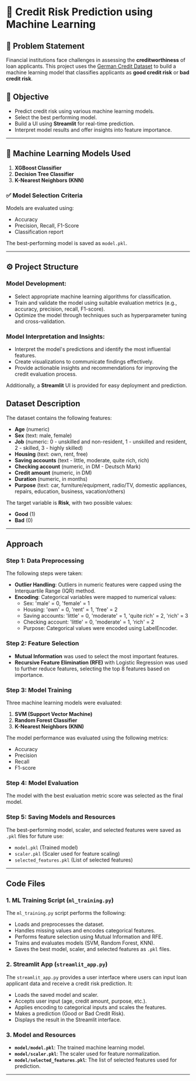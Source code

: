 # 🏦 Credit Risk Prediction using Machine Learning

## 📌 Problem Statement
Financial institutions face challenges in assessing the **creditworthiness** of loan applicants. This project uses the [German Credit Dataset](https://www.kaggle.com/datasets/uciml/german-credit) to build a machine learning model that classifies applicants as **good credit risk** or **bad credit risk**.

## 🎯 Objective
- Predict credit risk using various machine learning models.
- Select the best performing model.
- Build a UI using **Streamlit** for real-time prediction.
- Interpret model results and offer insights into feature importance.

---

## 🧠 Machine Learning Models Used

1. **XGBoost Classifier**
2. **Decision Tree Classifier**
3. **K-Nearest Neighbors (KNN)**

### ✅ Model Selection Criteria
Models are evaluated using:
- Accuracy
- Precision, Recall, F1-Score
- Classification report

The best-performing model is saved as `model.pkl`.

---

## ⚙️ Project Structure

### Model Development:
- Select appropriate machine learning algorithms for classification.
- Train and validate the model using suitable evaluation metrics (e.g., accuracy, precision, recall, F1-score).
- Optimize the model through techniques such as hyperparameter tuning and cross-validation.

### Model Interpretation and Insights:
- Interpret the model's predictions and identify the most influential features.
- Create visualizations to communicate findings effectively.
- Provide actionable insights and recommendations for improving the credit evaluation process.

Additionally, a **Streamlit** UI is provided for easy deployment and prediction.

## Dataset Description

The dataset contains the following features:

- **Age** (numeric)
- **Sex** (text: male, female)
- **Job** (numeric: 0 - unskilled and non-resident, 1 - unskilled and resident, 2 - skilled, 3 - highly skilled)
- **Housing** (text: own, rent, free)
- **Saving accounts** (text - little, moderate, quite rich, rich)
- **Checking account** (numeric, in DM - Deutsch Mark)
- **Credit amount** (numeric, in DM)
- **Duration** (numeric, in months)
- **Purpose** (text: car, furniture/equipment, radio/TV, domestic appliances, repairs, education, business, vacation/others)

The target variable is **Risk**, with two possible values:
- **Good** (1)
- **Bad** (0)

---

## Approach

### Step 1: Data Preprocessing
The following steps were taken:
- **Outlier Handling**: Outliers in numeric features were capped using the Interquartile Range (IQR) method.
- **Encoding**: Categorical variables were mapped to numerical values:
  - Sex: 'male' = 0, 'female' = 1
  - Housing: 'own' = 0, 'rent' = 1, 'free' = 2
  - Saving accounts: 'little' = 0, 'moderate' = 1, 'quite rich' = 2, 'rich' = 3
  - Checking account: 'little' = 0, 'moderate' = 1, 'rich' = 2
  - Purpose: Categorical values were encoded using LabelEncoder.
  
### Step 2: Feature Selection
- **Mutual Information** was used to select the most important features.
- **Recursive Feature Elimination (RFE)** with Logistic Regression was used to further reduce features, selecting the top 8 features based on importance.

### Step 3: Model Training
Three machine learning models were evaluated:
1. **SVM (Support Vector Machine)**
2. **Random Forest Classifier**
3. **K-Nearest Neighbors (KNN)**

The model performance was evaluated using the following metrics:
- Accuracy
- Precision
- Recall
- F1-score

### Step 4: Model Evaluation
The model with the best evaluation metric score was selected as the final model.

### Step 5: Saving Models and Resources
The best-performing model, scaler, and selected features were saved as `.pkl` files for future use:
- `model.pkl` (Trained model)
- `scaler.pkl` (Scaler used for feature scaling)
- `selected_features.pkl` (List of selected features)

---

## Code Files

### 1. **ML Training Script (`ml_training.py`)**
The `ml_training.py` script performs the following:
- Loads and preprocesses the dataset.
- Handles missing values and encodes categorical features.
- Performs feature selection using Mutual Information and RFE.
- Trains and evaluates models (SVM, Random Forest, KNN).
- Saves the best model, scaler, and selected features as `.pkl` files.

### 2. **Streamlit App (`streamlit_app.py`)**
The `streamlit_app.py` provides a user interface where users can input loan applicant data and receive a credit risk prediction. It:
- Loads the saved model and scaler.
- Accepts user input (age, credit amount, purpose, etc.).
- Applies encoding to categorical inputs and scales the features.
- Makes a prediction (Good or Bad Credit Risk).
- Displays the result in the Streamlit interface.

### 3. **Model and Resources**
- **`model/model.pkl`**: The trained machine learning model.
- **`model/scaler.pkl`**: The scaler used for feature normalization.
- **`model/selected_features.pkl`**: The list of selected features used for prediction.

---



